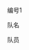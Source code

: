 <!--
 * @Author: 33357
 * @Date: 2021-05-14 11:08:21
 * @LastEditTime: 2021-05-14 11:09:56
 * @LastEditors: 33357
-->

编号1

队名

队员
